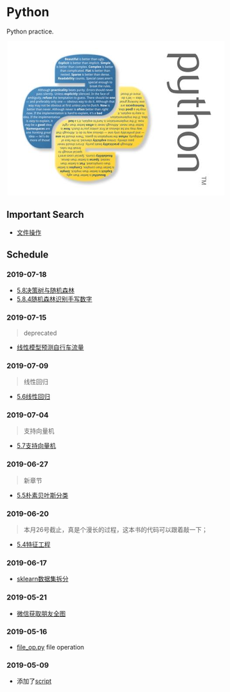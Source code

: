 # Python
Python practice.

<p align='center'>
<img src='bg.png'>
</p>

## Important Search

- [文件操作](./script/file_op.py)


## Schedule


### 2019-07-18

- [5.8决策树与随机森林](./projects/handbook/05_8.py)
- [5.8.4随机森林识别手写数字](./projects/handbook/05_8_4.py)

### 2019-07-15
> deprecated

- [线性模型预测自行车流量](./projects/handbook/05_6_4.py)

### 2019-07-09
> 线性回归

- [5.6线性回归](./projects/handbook/05_6.py)

### 2019-07-04
> 支持向量机

- [5.7支持向量机](./projects/handbook/05_7.py)

### 2019-06-27
> 新章节

- [5.5朴素贝叶斯分类](./projects/handbook/05_5.py)

### 2019-06-20
> 本月26号截止，真是个漫长的过程，这本书的代码可以跟着敲一下；

- [5.4特征工程](./projects/handbook/05_4.py)

### 2019-06-17

- [sklearn数据集拆分](./projects/handbook/05_3_2.py)

### 2019-05-21

- [微信获取朋友全图](./script/wechat_friends.py)

### 2019-05-16

- [file_op.py](./script/file_op.py)
    file operation

### 2019-05-09

- 添加了[script](./script)
